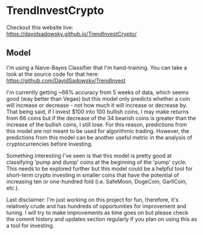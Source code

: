 # TrendInvestCrypto
Checkout this website live: https://davidsadowsky.github.io/TrendInvestCrypto/

## Model
I'm using a Naive-Bayes Classifier that I'm hand-training. You can take a look at the source code for that here: https://github.com/DavidSadowsky/TrendInvest


I'm currently getting ~66% accuracy from 5 weeks of data, which seems good (way better than Vegas) but this model only predicts whether a coin will increase or decrease - not how much it will increase or decrease by. That being said, if I invest $100 into 100 bullish coins, I may make returns from 66 coins but if the decrease of the 34 bearish coins is greater than the increase of the bullish coins, I still lose. For this reason, predictions from this model are not meant to be used for algorithmic trading. However, the predictions from this model can be another useful metric in the analysis of cryptocurrencies before investing.

Something interesting I've seen is that this model is pretty good at classifying 'pump and dump' coins at the beginning of the 'pump' cycle. This needs to be explored further but this model could be a helpful tool for short-term crypto investing in smaller coins that have the potential of increasing ten or one-hundred fold (i.e. SafeMoon, DogeCoin, GarliCoin, etc.).

Last disclaimer: I'm just working on this project for fun, therefore, it's relatively crude and has hundreds of opportunities for improvement and tuning. I will try to make improvements as time goes on but please check the commit history and updates section regularly if you plan on using this as a tool for investing.
